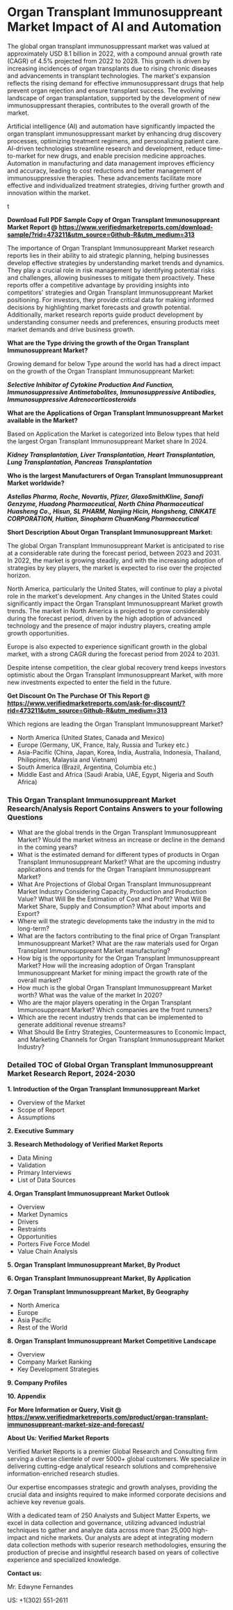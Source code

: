 <meta name="title" content="Global Organ Transplant Immunosuppreant Market Impact of AI and Automation"><meta name="description" content="The global organ transplant immunosuppressant market was valued at approximately USD 8.1 billion in 2022, with a compound annual growth rate (CAGR) of 4.5% projected f"><meta name="title" content="Organ Transplant Immunosuppreant Market Size, Share, Scope, Trends, Growth, Opportunities, Analysis, Forecast"><h1>Organ Transplant Immunosuppreant Market Impact of AI and Automation</h1><p>The global organ transplant immunosuppressant market was valued at approximately USD 8.1 billion in 2022, with a compound annual growth rate (CAGR) of 4.5% projected from 2022 to 2028. This growth is driven by increasing incidences of organ transplants due to rising chronic diseases and advancements in transplant technologies. The market's expansion reflects the rising demand for effective immunosuppressant drugs that help prevent organ rejection and ensure transplant success. The evolving landscape of organ transplantation, supported by the development of new immunosuppressant therapies, contributes to the overall growth of the market.</p><p>Artificial intelligence (AI) and automation have significantly impacted the organ transplant immunosuppressant market by enhancing drug discovery processes, optimizing treatment regimens, and personalizing patient care. AI-driven technologies streamline research and development, reduce time-to-market for new drugs, and enable precision medicine approaches. Automation in manufacturing and data management improves efficiency and accuracy, leading to cost reductions and better management of immunosuppressive therapies. These advancements facilitate more effective and individualized treatment strategies, driving further growth and innovation within the market.</p>t</p><p id="" class=""><strong>Download Full PDF Sample Copy of Organ Transplant Immunosuppreant Market Report @ <a href="https://www.verifiedmarketreports.com/download-sample/?rid=473211&utm_source=Github-R&utm_medium=313" target="_blank">https://www.verifiedmarketreports.com/download-sample/?rid=473211&utm_source=Github-R&utm_medium=313</a></strong></p><p>The importance of&nbsp;Organ Transplant Immunosuppreant Market research reports lies in their ability to aid strategic planning, helping businesses develop effective strategies by understanding market trends and dynamics. They play a crucial role in risk management by identifying potential risks and challenges, allowing businesses to mitigate them proactively. These reports offer a competitive advantage by providing insights into competitors' strategies and Organ Transplant Immunosuppreant Market positioning. For investors, they provide critical data for making informed decisions by highlighting market forecasts and growth potential. Additionally, market research reports guide product development by understanding consumer needs and preferences, ensuring products meet market demands and drive business growth.</p><p><strong>What are the&nbsp;Type driving the growth of the Organ Transplant Immunosuppreant Market?</strong></p><p id="" class="">Growing demand for below Type around the world has had a direct impact on the growth of the Organ Transplant Immunosuppreant Market:</p><em><strong>Selective Inhibitor of Cytokine Production And Function, Immunosuppressive Antimetabolites, Immunosuppressive Antibodies, Immunosuppressive Adrenocorticosteroids</strong></em></p><strong>What are the&nbsp;Applications&nbsp;of Organ Transplant Immunosuppreant Market available in the Market?</strong></p><p id="" class="">Based on Application the Market is categorized into Below types that held the largest Organ Transplant Immunosuppreant Market share In 2024.</p><em><strong>Kidney Transplantation, Liver Transplantation, Heart Transplantation, Lung Transplantation, Pancreas Transplantation</strong></em></p><strong>Who is the largest Manufacturers of Organ Transplant Immunosuppreant Market worldwide?</strong></p><p><em><strong>Astellas Pharma, Roche, Novartis, Pfizer, GlaxoSmithKline, Sanofi Genzyme, Huadong Pharmaceutical, North China Pharmaceutical Huasheng Co., Hisun, SL PHARM, Nanjing Hicin, Hongsheng, CINKATE CORPORATION, Huitian, Sinopharm ChuanKang Pharmaceutical</strong></em></p><p id="" class=""><strong>Short Description About Organ Transplant Immunosuppreant Market:</strong></p><p>The global Organ Transplant Immunosuppreant Market is anticipated to rise at a considerable rate during the forecast period, between 2023 and 2031. In 2022, the market is growing steadily, and with the increasing adoption of strategies by key players, the market is expected to rise over the projected horizon.</p><p>North America, particularly the United States, will continue to play a pivotal role in the market's development. Any changes in the United States could significantly impact the Organ Transplant Immunosuppreant Market growth trends. The market in North America is projected to grow considerably during the forecast period, driven by the high adoption of advanced technology and the presence of major industry players, creating ample growth opportunities.</p><p>Europe is also expected to experience significant growth in the global market, with a strong CAGR during the forecast period from 2024 to 2031.</p><p>Despite intense competition, the clear global recovery trend keeps investors optimistic about the Organ Transplant Immunosuppreant Market, with more new investments expected to enter the field in the future.</p><p id="" class=""><strong>Get Discount On The Purchase Of This Report @ <a href="https://www.verifiedmarketreports.com/ask-for-discount/?rid=473211&utm_source=Github-R&utm_medium=313" target="_blank">https://www.verifiedmarketreports.com/ask-for-discount/?rid=473211&utm_source=Github-R&utm_medium=313</a></strong></p>Which regions are leading the Organ Transplant Immunosuppreant Market?</p><ul><li>North America (United States, Canada and Mexico)</li><li>Europe (Germany, UK, France, Italy, Russia and Turkey etc.)</li><li>Asia-Pacific (China, Japan, Korea, India, Australia, Indonesia, Thailand, Philippines, Malaysia and Vietnam)</li><li>South America (Brazil, Argentina, Columbia etc.)</li><li>Middle East and Africa (Saudi Arabia, UAE, Egypt, Nigeria and South Africa)</li></ul><h3 id="" class="">This Organ Transplant Immunosuppreant Market Research/Analysis Report Contains Answers to your following Questions</h3><ul><li>What are the global trends in the Organ Transplant Immunosuppreant Market? Would the market witness an increase or decline in the demand in the coming years?</li><li>What is the estimated demand for different types of products in Organ Transplant Immunosuppreant Market? What are the upcoming industry applications and trends for the Organ Transplant Immunosuppreant Market?</li><li>What Are Projections of Global Organ Transplant Immunosuppreant Market Industry Considering Capacity, Production and Production Value? What Will Be the Estimation of Cost and Profit? What Will Be Market Share, Supply and Consumption? What about imports and Export?</li><li>Where will the strategic developments take the industry in the mid to long-term?</li><li>What are the factors contributing to the final price of Organ Transplant Immunosuppreant Market? What are the raw materials used for Organ Transplant Immunosuppreant Market manufacturing?</li><li>How big is the opportunity for the Organ Transplant Immunosuppreant Market? How will the increasing adoption of Organ Transplant Immunosuppreant Market for mining impact the growth rate of the overall market?</li><li>How much is the global Organ Transplant Immunosuppreant Market worth? What was the value of the market In 2020?</li><li>Who are the major players operating in the Organ Transplant Immunosuppreant Market? Which companies are the front runners?</li><li>Which are the recent industry trends that can be implemented to generate additional revenue streams?</li><li>What Should Be Entry Strategies, Countermeasures to Economic Impact, and Marketing Channels for Organ Transplant Immunosuppreant Market Industry?</li></ul><h3 id="" class="">Detailed TOC of Global Organ Transplant Immunosuppreant Market Research Report, 2024-2030</h3><p id="" class=""><strong>1. Introduction of the Organ Transplant Immunosuppreant Market</strong></p><ul><li>Overview of the Market</li><li>Scope of Report</li><li>Assumptions</li></ul><p id="" class=""><strong>2. Executive Summary</strong></p><p id="" class=""><strong>3. Research Methodology of Verified Market Reports</strong></p><ul><li>Data Mining</li><li>Validation</li><li>Primary Interviews</li><li>List of Data Sources</li></ul><p id="" class=""><strong>4. Organ Transplant Immunosuppreant Market Outlook</strong></p><ul><li>Overview</li><li>Market Dynamics</li><li>Drivers</li><li>Restraints</li><li>Opportunities</li><li>Porters Five Force Model</li><li>Value Chain Analysis</li></ul><p id="" class=""><strong>5. Organ Transplant Immunosuppreant Market, By Product</strong></p><p id="" class=""><strong>6. Organ Transplant Immunosuppreant Market, By Application</strong></p><p id="" class=""><strong>7. Organ Transplant Immunosuppreant Market, By Geography</strong></p><ul><li>North America</li><li>Europe</li><li>Asia Pacific</li><li>Rest of the World</li></ul><p id="" class=""><strong>8. Organ Transplant Immunosuppreant Market Competitive Landscape</strong></p><ul><li>Overview</li><li>Company Market Ranking</li><li>Key Development Strategies</li></ul><p id="" class=""><strong>9. Company Profiles</strong></p><p id="" class=""><strong>10. Appendix</strong></p><p id="" class=""><strong>For More Information or Query, Visit @ <a href="https://www.verifiedmarketreports.com/product/organ-transplant-immunosuppreant-market-size-and-forecast/" target="_blank">https://www.verifiedmarketreports.com/product/organ-transplant-immunosuppreant-market-size-and-forecast/</a></strong></p><p id="" class=""><strong>About Us: Verified Market Reports</strong></p><p id="" class="">Verified Market Reports is a premier Global Research and Consulting firm serving a diverse clientele of over 5000+ global customers. We specialize in delivering cutting-edge analytical research solutions and comprehensive information-enriched research studies.</p><p id="" class="">Our expertise encompasses strategic and growth analyses, providing the crucial data and insights required to make informed corporate decisions and achieve key revenue goals.</p><p id="" class="">With a dedicated team of 250 Analysts and Subject Matter Experts, we excel in data collection and governance, utilizing advanced industrial techniques to gather and analyze data across more than 25,000 high-impact and niche markets. Our analysts are adept at integrating modern data collection methods with superior research methodologies, ensuring the production of precise and insightful research based on years of collective experience and specialized knowledge.</p><p id="" class=""><strong>Contact us:</strong></p><p id="" class="">Mr. Edwyne Fernandes</p><p id="" class="">US: +1(302) 551-2611</p>